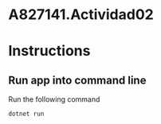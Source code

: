 # A827141.Actividad02

# Instructions

## Run app into command line    

Run the following command  
```
dotnet run
```

